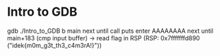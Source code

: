 # Intro to GDB

gdb ./Intro_to_GDB
b main
next until call puts
enter AAAAAAAA
next until main+183 (cmp input buffer)
-> read flag in RSP (RSP: 0x7fffffffd890 ("idek{m0m_g3t_th3_c4m3rA!}"))